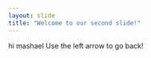```yaml
---
layout: slide
title: "Welcome to our second slide!"
---
```

hi mashael
Use the left arrow to go back!
